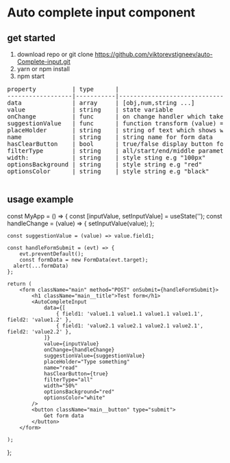 # Auto complete input component

## get started

1. download repo or git clone https://github.com/viktorevstigneev/auto-Complete-input.git
2. yarn or npm install
3. npm start

<pre>
property          | type      |
------------------|-----------|----------------------------------------------------
data              | array     | [obj,num,string ...]
value             | string    | state variable
onChange          | func      | on change handler which takes in parameter value
suggestionValue   | func      | function transform (value) => value?.prop
placeHolder       | string    | string of text which shows when filed is empty
name              | string    | string name for form data
hasClearButton    | bool      | true/false display button for clearing filed value
filterType        | string    | all/start/end/middle parameter for auto complete
width:            | string    | style sting e.g "100px"
optionsBackground | string    | style string e.g "red"
optionsColor      | string    | style string e.g "black"

</pre>

## usage example

const MyApp = () => {
    const [inputValue, setInputValue] = useState('');
    const handleChange = (value) => {
    setInputValue(value);
    };

    const suggestionValue = (value) => value.field1;

    const handleFormSubmit = (evt) => {
    	evt.preventDefault();
    	const formData = new FormData(evt.target);
      alert(...formData)
    };

    return (
    	<form className="main" method="POST" onSubmit={handleFormSubmit}>
    		<h1 className="main__title">Test form</h1>
    		<AutoCompleteInput
    			data={[
    				{ field1: 'value1.1 value1.1 value1.1 value1.1', field2: 'value1.2' },
    				{ field1: 'value2.1 value2.1 value2.1 value2.1', field2: 'value2.2' },
    			]}
    			value={inputValue}
    			onChange={handleChange}
    			suggestionValue={suggestionValue}
    			placeHolder="Type something"
    			name="read"
    			hasClearButton={true}
    			filterType="all"
    			width="50%"
    			optionsBackground="red"
    			optionsColor="white"
    		/>
    		<button className="main__button" type="submit">
    			Get form data
    		</button>
    	</form>

    );

};
